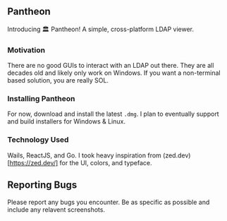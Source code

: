 ## Pantheon

Introducing 🏛 Pantheon! A simple, cross-platform LDAP viewer. 

### Motivation

There are no good GUIs to interact with an LDAP out there. They are all decades old and likely only work on Windows. If you want a non-terminal based solution, you are really SOL. 

### Installing Pantheon

For now, download and install the latest `.dmg`. I plan to eventually support and build installers for Windows & Linux.

### Technology Used

Wails, ReactJS, and Go. I took heavy inspiration from (zed.dev)[https://zed.dev/] for the UI, colors, and typeface.

## Reporting Bugs

Please report any bugs you encounter. Be as specific as possible and include any relavent screenshots. 
